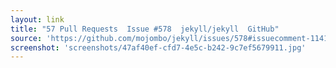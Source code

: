 ```yaml
---
layout: link
title: "57 Pull Requests  Issue #578  jekyll/jekyll  GitHub"
source: 'https://github.com/mojombo/jekyll/issues/578#issuecomment-11414645'
screenshot: 'screenshots/47af40ef-cfd7-4e5c-b242-9c7ef5679911.jpg'
---
```


